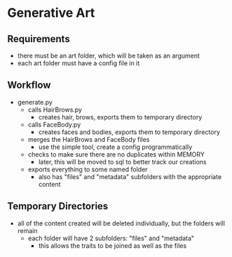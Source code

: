 # Generative Art

## Requirements
- there must be an art folder, which will be taken as an argument
- each art folder must have a config file in it

## Workflow
- generate.py
    - calls HairBrows.py
        - creates hair, brows, exports them to temporary directory
    - calls FaceBody.py
        - creates faces and bodies, exports them to temporary directory
    - merges the HairBrows and FaceBody files
        - use the simple tool, create a config programmatically
    - checks to make sure there are no duplicates within MEMORY
        - later, this will be moved to sql to better track our creations
    - exports everything to some named folder
        - also has "files" and "metadata" subfolders with the appropriate content

## Temporary Directories
- all of the content created will be deleted individually, but the folders will remain
    - each folder will have 2 subfolders: "files" and "metadata"
        - this allows the traits to be joined as well as the files
